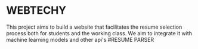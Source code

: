 # WEBTECHY
This project aims to build a website that facilitates the resume selection process both for students and the working class. We aim to integrate it with machine learning models and other api's
#RESUME PARSER
